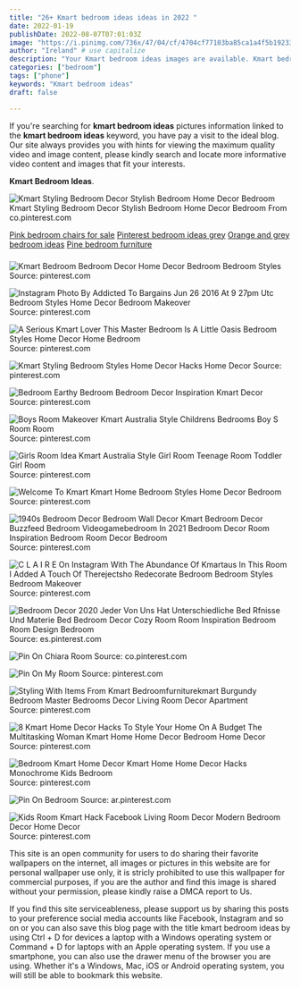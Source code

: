 ```yaml
---
title: "26+ Kmart bedroom ideas ideas in 2022 "
date: 2022-01-19
publishDate: 2022-08-07T07:01:03Z
image: "https://i.pinimg.com/736x/47/04/cf/4704cf77103ba85ca1a4f5b19233bf84--boys-and-girls-kid-spaces.jpg"
author: "Ireland" # use capitalize
description: "Your Kmart bedroom ideas images are available. Kmart bedroom ideas are a topic that is being searched for and liked by netizens today. You can Find and Download the Kmart bedroom ideas files here. Get all royalty-free vectors."
categories: ["bedroom"]
tags: ["phone"]
keywords: "Kmart bedroom ideas"
draft: false

---
```


If you're searching for **kmart bedroom ideas** pictures information linked to the **kmart bedroom ideas** keyword, you have pay a visit to the ideal  blog.  Our site always  provides you with  hints  for viewing  the maximum  quality video and image  content, please kindly search and locate more informative video content and images  that fit your interests.

**Kmart Bedroom Ideas**. 

![Kmart Styling Bedroom Decor Stylish Bedroom Home Decor Bedroom](https://i.pinimg.com/originals/df/c1/29/dfc1299729a4bfab11cb0712e3514095.jpg "Kmart Styling Bedroom Decor Stylish Bedroom Home Decor Bedroom")
Kmart Styling Bedroom Decor Stylish Bedroom Home Decor Bedroom From co.pinterest.com

[Pink bedroom chairs for sale](/pink-bedroom-chairs-for-sale/)
[Pinterest bedroom ideas grey](/pinterest-bedroom-ideas-grey/)
[Orange and grey bedroom ideas](/orange-and-grey-bedroom-ideas/)
[Pine bedroom furniture](/pine-bedroom-furniture/)



### 

 


![Kmart Bedroom Bedroom Decor Home Decor Bedroom Bedroom Styles](https://i.pinimg.com/originals/74/fe/84/74fe84011c8f20eb7139c11f72cbede2.jpg "Kmart Bedroom Bedroom Decor Home Decor Bedroom Bedroom Styles")
Source: pinterest.com

 

![Instagram Photo By Addicted To Bargains Jun 26 2016 At 9 27pm Utc Bedroom Styles Home Decor Bedroom Makeover](https://i.pinimg.com/originals/43/84/b5/4384b5d99541c6a026c66f2356cba2a1.jpg "Instagram Photo By Addicted To Bargains Jun 26 2016 At 9 27pm Utc Bedroom Styles Home Decor Bedroom Makeover")
Source: pinterest.com

 

![A Serious Kmart Lover This Master Bedroom Is A Little Oasis Bedroom Styles Home Decor Home Bedroom](https://i.pinimg.com/originals/87/44/ec/8744ece800ac9d2519050f791149bdb3.jpg "A Serious Kmart Lover This Master Bedroom Is A Little Oasis Bedroom Styles Home Decor Home Bedroom")
Source: pinterest.com

 

![Kmart Styling Bedroom Styles Home Decor Hacks Home Decor](https://i.pinimg.com/originals/20/66/aa/2066aa51fad12f1e971a51c217a51019.jpg "Kmart Styling Bedroom Styles Home Decor Hacks Home Decor")
Source: pinterest.com

 

![Bedroom Earthy Bedroom Bedroom Decor Inspiration Kmart Decor](https://i.pinimg.com/originals/78/fc/4a/78fc4a448475a659a95aa0d1e8bb711f.jpg "Bedroom Earthy Bedroom Bedroom Decor Inspiration Kmart Decor")
Source: pinterest.com

 

![Boys Room Makeover Kmart Australia Style Childrens Bedrooms Boy S Room Room](https://i.pinimg.com/736x/de/38/31/de38317c7c726e69ecc509b08f094ce6--boy-bedrooms-kids-bedroom.jpg "Boys Room Makeover Kmart Australia Style Childrens Bedrooms Boy S Room Room")
Source: pinterest.com

 

![Girls Room Idea Kmart Australia Style Girl Room Teenage Room Toddler Girl Room](https://i.pinimg.com/originals/17/f7/6a/17f76a205c7cf9812208131d4e2a634c.jpg "Girls Room Idea Kmart Australia Style Girl Room Teenage Room Toddler Girl Room")
Source: pinterest.com

 

![Welcome To Kmart Kmart Home Bedroom Styles Home Decor Bedroom](https://i.pinimg.com/originals/3e/2a/a9/3e2aa900498eca92c94d0b97a038f230.jpg "Welcome To Kmart Kmart Home Bedroom Styles Home Decor Bedroom")
Source: pinterest.com

 

![1940s Bedroom Decor Bedroom Wall Decor Kmart Bedroom Decor Buzzfeed Bedroom Videogamebedroom In 2021 Bedroom Decor Room Inspiration Bedroom Room Decor Bedroom](https://i.pinimg.com/originals/a2/d1/ee/a2d1ee097aceb032f56fa382da76abf1.png "1940s Bedroom Decor Bedroom Wall Decor Kmart Bedroom Decor Buzzfeed Bedroom Videogamebedroom In 2021 Bedroom Decor Room Inspiration Bedroom Room Decor Bedroom")
Source: pinterest.com

 

![C L A I R E On Instagram With The Abundance Of Kmartaus In This Room I Added A Touch Of Therejectsho Redecorate Bedroom Bedroom Styles Bedroom Makeover](https://i.pinimg.com/originals/0a/3e/b7/0a3eb7704ac0ba3dce40cfb47b8e804f.jpg "C L A I R E On Instagram With The Abundance Of Kmartaus In This Room I Added A Touch Of Therejectsho Redecorate Bedroom Bedroom Styles Bedroom Makeover")
Source: pinterest.com

 

![Bedroom Decor 2020 Jeder Von Uns Hat Unterschiedliche Bed Rfnisse Und Materie Bed Bedroom Decor Cozy Room Room Inspiration Bedroom Room Design Bedroom](https://i.pinimg.com/originals/ff/88/ec/ff88ec1bf3f4515cc22cb38d061512b1.jpg "Bedroom Decor 2020 Jeder Von Uns Hat Unterschiedliche Bed Rfnisse Und Materie Bed Bedroom Decor Cozy Room Room Inspiration Bedroom Room Design Bedroom")
Source: es.pinterest.com

 

![Pin On Chiara Room](https://i.pinimg.com/originals/66/81/ed/6681ed05cb540f8678743f63a9c02292.jpg "Pin On Chiara Room")
Source: co.pinterest.com

 

![Pin On My Room](https://i.pinimg.com/736x/0d/a8/29/0da829d53b30be43f89a601f4ec4529c.jpg "Pin On My Room")
Source: pinterest.com

 

![Styling With Items From Kmart Bedroomfurniturekmart Burgundy Bedroom Master Bedrooms Decor Living Room Decor Apartment](https://i.pinimg.com/originals/a1/09/b4/a109b41271b05eabdee007435c68bc97.jpg "Styling With Items From Kmart Bedroomfurniturekmart Burgundy Bedroom Master Bedrooms Decor Living Room Decor Apartment")
Source: pinterest.com

 

![8 Kmart Home Decor Hacks To Style Your Home On A Budget The Multitasking Woman Kmart Home Home Decor Bedroom Home Decor](https://i.pinimg.com/originals/6a/e9/2a/6ae92aa1c0951232b7155774b3c9cac9.jpg "8 Kmart Home Decor Hacks To Style Your Home On A Budget The Multitasking Woman Kmart Home Home Decor Bedroom Home Decor")
Source: pinterest.com

 

![Bedroom Kmart Home Decor Kmart Home Home Decor Hacks Monochrome Kids Bedroom](https://i.pinimg.com/736x/e3/c6/79/e3c6792e184fc23b773c50df3ffadc37.jpg "Bedroom Kmart Home Decor Kmart Home Home Decor Hacks Monochrome Kids Bedroom")
Source: pinterest.com

 

![Pin On Bedroom](https://i.pinimg.com/736x/e7/6e/94/e76e94ecbccf4e3b5a3eea478a91c5f0.jpg "Pin On Bedroom")
Source: ar.pinterest.com

 

![Kids Room Kmart Hack Facebook Living Room Decor Modern Bedroom Decor Home Decor](https://i.pinimg.com/736x/47/04/cf/4704cf77103ba85ca1a4f5b19233bf84--boys-and-girls-kid-spaces.jpg "Kids Room Kmart Hack Facebook Living Room Decor Modern Bedroom Decor Home Decor")
Source: pinterest.com

 

This site is an open community for users to do sharing their favorite wallpapers on the internet, all images or pictures in this website are for personal wallpaper use only, it is stricly prohibited to use this wallpaper for commercial purposes, if you are the author and find this image is shared without your permission, please kindly raise a DMCA report to Us.

If you find this site serviceableness, please support us by sharing this posts to your preference social media accounts like Facebook, Instagram and so on or you can also save this blog page with the title kmart bedroom ideas by using Ctrl + D for devices a laptop with a Windows operating system or Command + D for laptops with an Apple operating system. If you use a smartphone, you can also use the drawer menu of the browser you are using. Whether it's a Windows, Mac, iOS or Android operating system, you will still be able to bookmark this website.
